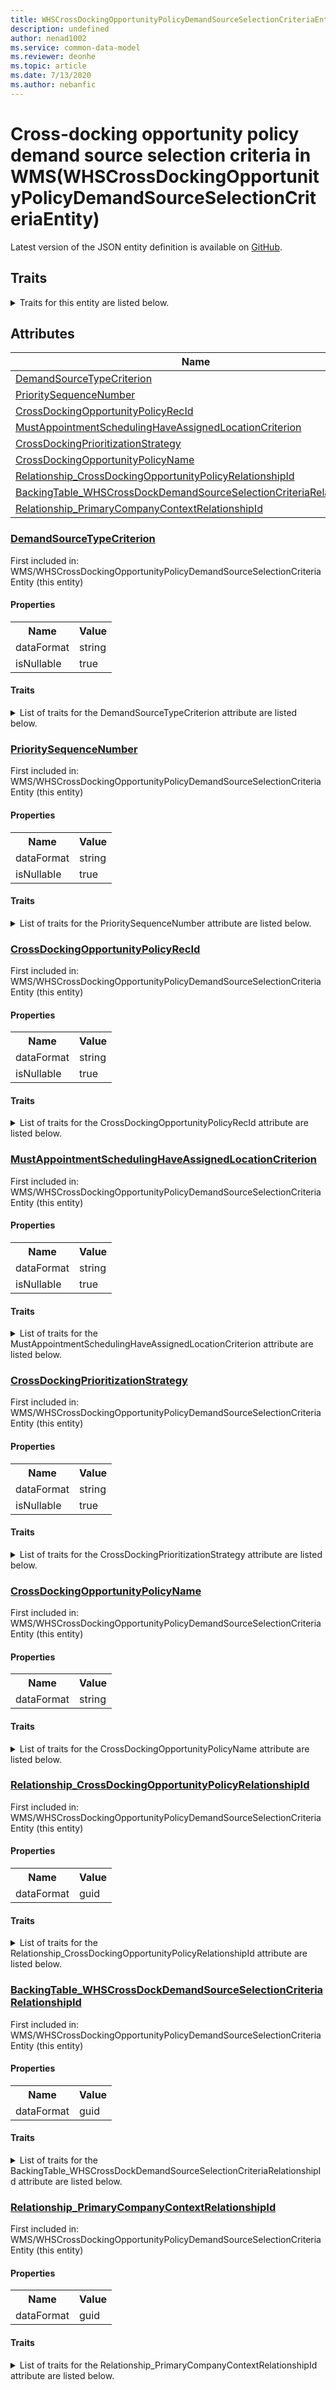 ```yaml
---
title: WHSCrossDockingOpportunityPolicyDemandSourceSelectionCriteriaEntity in WMS - Common Data Model | Microsoft Docs
description: undefined
author: nenad1002
ms.service: common-data-model
ms.reviewer: deonhe
ms.topic: article
ms.date: 7/13/2020
ms.author: nebanfic
---
```


# Cross-docking opportunity policy demand source selection criteria in WMS(WHSCrossDockingOpportunityPolicyDemandSourceSelectionCriteriaEntity)

  
 Latest version of the JSON entity definition is available on <a href="https://github.com/Microsoft/CDM/tree/master/schemaDocuments/core/operationsCommon/Entities/SupplyChain/WMS/WHSCrossDockingOpportunityPolicyDemandSourceSelectionCriteriaEntity.cdm.json" target="_blank">GitHub</a>.  

## Traits

<details>
<summary>Traits for this entity are listed below.  
</summary>

**is.CDM.entityVersion**  
  <table><tr><th>Parameter</th><th>Value</th><th>Data type</th><th>Explanation</th></tr><tr><td>versionNumber</td><td>"1.0"</td><td>string</td><td>semantic version number of the entity</td></tr></table>

**is.application.releaseVersion**  
  <table><tr><th>Parameter</th><th>Value</th><th>Data type</th><th>Explanation</th></tr><tr><td>releaseVersion</td><td>"10.0.13.0"</td><td>string</td><td>semantic version number of the application introducing this entity</td></tr></table>

**is.localized.displayedAs**  
  Holds the list of language specific display text for an object.  <table><tr><th>Parameter</th><th>Value</th><th>Data type</th><th>Explanation</th></tr><tr><td>localizedDisplayText</td><td><table><tr><th>languageTag</th><th>displayText</th></tr><tr><td>en</td><td>Cross-docking opportunity policy demand source selection criteria</td></tr></table></td><td>entity</td><td>a reference to the constant entity holding the list of localized text</td></tr></table>

</details>

## Attributes

|Name|Description|First Included in Instance|
|---|---|---|
|[DemandSourceTypeCriterion](#DemandSourceTypeCriterion)||<a href="WHSCrossDockingOpportunityPolicyDemandSourceSelectionCriteriaEntity.md" target="_blank">WMS/WHSCrossDockingOpportunityPolicyDemandSourceSelectionCriteriaEntity</a>|
|[PrioritySequenceNumber](#PrioritySequenceNumber)||<a href="WHSCrossDockingOpportunityPolicyDemandSourceSelectionCriteriaEntity.md" target="_blank">WMS/WHSCrossDockingOpportunityPolicyDemandSourceSelectionCriteriaEntity</a>|
|[CrossDockingOpportunityPolicyRecId](#CrossDockingOpportunityPolicyRecId)||<a href="WHSCrossDockingOpportunityPolicyDemandSourceSelectionCriteriaEntity.md" target="_blank">WMS/WHSCrossDockingOpportunityPolicyDemandSourceSelectionCriteriaEntity</a>|
|[MustAppointmentSchedulingHaveAssignedLocationCriterion](#MustAppointmentSchedulingHaveAssignedLocationCriterion)||<a href="WHSCrossDockingOpportunityPolicyDemandSourceSelectionCriteriaEntity.md" target="_blank">WMS/WHSCrossDockingOpportunityPolicyDemandSourceSelectionCriteriaEntity</a>|
|[CrossDockingPrioritizationStrategy](#CrossDockingPrioritizationStrategy)||<a href="WHSCrossDockingOpportunityPolicyDemandSourceSelectionCriteriaEntity.md" target="_blank">WMS/WHSCrossDockingOpportunityPolicyDemandSourceSelectionCriteriaEntity</a>|
|[CrossDockingOpportunityPolicyName](#CrossDockingOpportunityPolicyName)||<a href="WHSCrossDockingOpportunityPolicyDemandSourceSelectionCriteriaEntity.md" target="_blank">WMS/WHSCrossDockingOpportunityPolicyDemandSourceSelectionCriteriaEntity</a>|
|[Relationship_CrossDockingOpportunityPolicyRelationshipId](#Relationship_CrossDockingOpportunityPolicyRelationshipId)||<a href="WHSCrossDockingOpportunityPolicyDemandSourceSelectionCriteriaEntity.md" target="_blank">WMS/WHSCrossDockingOpportunityPolicyDemandSourceSelectionCriteriaEntity</a>|
|[BackingTable_WHSCrossDockDemandSourceSelectionCriteriaRelationshipId](#BackingTable_WHSCrossDockDemandSourceSelectionCriteriaRelationshipId)||<a href="WHSCrossDockingOpportunityPolicyDemandSourceSelectionCriteriaEntity.md" target="_blank">WMS/WHSCrossDockingOpportunityPolicyDemandSourceSelectionCriteriaEntity</a>|
|[Relationship_PrimaryCompanyContextRelationshipId](#Relationship_PrimaryCompanyContextRelationshipId)||<a href="WHSCrossDockingOpportunityPolicyDemandSourceSelectionCriteriaEntity.md" target="_blank">WMS/WHSCrossDockingOpportunityPolicyDemandSourceSelectionCriteriaEntity</a>|

### <a href=#DemandSourceTypeCriterion name="DemandSourceTypeCriterion">DemandSourceTypeCriterion</a>

First included in: WMS/WHSCrossDockingOpportunityPolicyDemandSourceSelectionCriteriaEntity (this entity)  

#### Properties

<table><tr><th>Name</th><th>Value</th></tr><tr><td>dataFormat</td><td>string</td></tr><tr><td>isNullable</td><td>true</td></tr></table>

#### Traits

<details>
<summary>List of traits for the DemandSourceTypeCriterion attribute are listed below.</summary>

**is.dataFormat.character**  
**is.dataFormat.big**  
**is.dataFormat.array**  
**is.nullable**  
The attribute value may be set to NULL.  

**is.dataFormat.character**  
**is.dataFormat.array**  
</details>

### <a href=#PrioritySequenceNumber name="PrioritySequenceNumber">PrioritySequenceNumber</a>

First included in: WMS/WHSCrossDockingOpportunityPolicyDemandSourceSelectionCriteriaEntity (this entity)  

#### Properties

<table><tr><th>Name</th><th>Value</th></tr><tr><td>dataFormat</td><td>string</td></tr><tr><td>isNullable</td><td>true</td></tr></table>

#### Traits

<details>
<summary>List of traits for the PrioritySequenceNumber attribute are listed below.</summary>

**is.dataFormat.character**  
**is.dataFormat.big**  
**is.dataFormat.array**  
**is.nullable**  
The attribute value may be set to NULL.  

**is.dataFormat.character**  
**is.dataFormat.array**  
</details>

### <a href=#CrossDockingOpportunityPolicyRecId name="CrossDockingOpportunityPolicyRecId">CrossDockingOpportunityPolicyRecId</a>

First included in: WMS/WHSCrossDockingOpportunityPolicyDemandSourceSelectionCriteriaEntity (this entity)  

#### Properties

<table><tr><th>Name</th><th>Value</th></tr><tr><td>dataFormat</td><td>string</td></tr><tr><td>isNullable</td><td>true</td></tr></table>

#### Traits

<details>
<summary>List of traits for the CrossDockingOpportunityPolicyRecId attribute are listed below.</summary>

**is.dataFormat.character**  
**is.dataFormat.big**  
**is.dataFormat.array**  
**is.nullable**  
The attribute value may be set to NULL.  

**is.dataFormat.character**  
**is.dataFormat.array**  
</details>

### <a href=#MustAppointmentSchedulingHaveAssignedLocationCriterion name="MustAppointmentSchedulingHaveAssignedLocationCriterion">MustAppointmentSchedulingHaveAssignedLocationCriterion</a>

First included in: WMS/WHSCrossDockingOpportunityPolicyDemandSourceSelectionCriteriaEntity (this entity)  

#### Properties

<table><tr><th>Name</th><th>Value</th></tr><tr><td>dataFormat</td><td>string</td></tr><tr><td>isNullable</td><td>true</td></tr></table>

#### Traits

<details>
<summary>List of traits for the MustAppointmentSchedulingHaveAssignedLocationCriterion attribute are listed below.</summary>

**is.dataFormat.character**  
**is.dataFormat.big**  
**is.dataFormat.array**  
**is.nullable**  
The attribute value may be set to NULL.  

**is.dataFormat.character**  
**is.dataFormat.array**  
</details>

### <a href=#CrossDockingPrioritizationStrategy name="CrossDockingPrioritizationStrategy">CrossDockingPrioritizationStrategy</a>

First included in: WMS/WHSCrossDockingOpportunityPolicyDemandSourceSelectionCriteriaEntity (this entity)  

#### Properties

<table><tr><th>Name</th><th>Value</th></tr><tr><td>dataFormat</td><td>string</td></tr><tr><td>isNullable</td><td>true</td></tr></table>

#### Traits

<details>
<summary>List of traits for the CrossDockingPrioritizationStrategy attribute are listed below.</summary>

**is.dataFormat.character**  
**is.dataFormat.big**  
**is.dataFormat.array**  
**is.nullable**  
The attribute value may be set to NULL.  

**is.dataFormat.character**  
**is.dataFormat.array**  
</details>

### <a href=#CrossDockingOpportunityPolicyName name="CrossDockingOpportunityPolicyName">CrossDockingOpportunityPolicyName</a>

First included in: WMS/WHSCrossDockingOpportunityPolicyDemandSourceSelectionCriteriaEntity (this entity)  

#### Properties

<table><tr><th>Name</th><th>Value</th></tr><tr><td>dataFormat</td><td>string</td></tr></table>

#### Traits

<details>
<summary>List of traits for the CrossDockingOpportunityPolicyName attribute are listed below.</summary>

**is.dataFormat.character**  
**is.dataFormat.big**  
**is.dataFormat.array**  
**is.dataFormat.character**  
**is.dataFormat.array**  
</details>

### <a href=#Relationship_CrossDockingOpportunityPolicyRelationshipId name="Relationship_CrossDockingOpportunityPolicyRelationshipId">Relationship_CrossDockingOpportunityPolicyRelationshipId</a>

First included in: WMS/WHSCrossDockingOpportunityPolicyDemandSourceSelectionCriteriaEntity (this entity)  

#### Properties

<table><tr><th>Name</th><th>Value</th></tr><tr><td>dataFormat</td><td>guid</td></tr></table>

#### Traits

<details>
<summary>List of traits for the Relationship_CrossDockingOpportunityPolicyRelationshipId attribute are listed below.</summary>

**is.dataFormat.character**  
**is.dataFormat.big**  
**is.dataFormat.array**  
**is.dataFormat.guid**  
**means.identity.entityId**  
**is.linkedEntity.identifier**  
Marks the attribute(s) that hold foreign key references to a linked (used as an attribute) entity. This attribute is added to the resolved entity to enumerate the referenced entities.  <table><tr><th>Parameter</th><th>Value</th><th>Data type</th><th>Explanation</th></tr><tr><td>entityReferences</td><td>empty table</td><td>entity</td><td>a reference to the constant entity holding the list of entity references</td></tr></table>

**is.dataFormat.guid**  
**is.dataFormat.character**  
**is.dataFormat.array**  
</details>

### <a href=#BackingTable_WHSCrossDockDemandSourceSelectionCriteriaRelationshipId name="BackingTable_WHSCrossDockDemandSourceSelectionCriteriaRelationshipId">BackingTable_WHSCrossDockDemandSourceSelectionCriteriaRelationshipId</a>

First included in: WMS/WHSCrossDockingOpportunityPolicyDemandSourceSelectionCriteriaEntity (this entity)  

#### Properties

<table><tr><th>Name</th><th>Value</th></tr><tr><td>dataFormat</td><td>guid</td></tr></table>

#### Traits

<details>
<summary>List of traits for the BackingTable_WHSCrossDockDemandSourceSelectionCriteriaRelationshipId attribute are listed below.</summary>

**is.dataFormat.character**  
**is.dataFormat.big**  
**is.dataFormat.array**  
**is.dataFormat.guid**  
**means.identity.entityId**  
**is.linkedEntity.identifier**  
Marks the attribute(s) that hold foreign key references to a linked (used as an attribute) entity. This attribute is added to the resolved entity to enumerate the referenced entities.  <table><tr><th>Parameter</th><th>Value</th><th>Data type</th><th>Explanation</th></tr><tr><td>entityReferences</td><td><table><tr><th>entityReference</th><th>attributeReference</th></tr><tr><td><a href="../../../Tables/SupplyChain/Inventory/Miscellaneous/WHSCrossDockDemandSourceSelectionCriteria.md" target="_blank">/core/operationsCommon/Tables/SupplyChain/Inventory/Miscellaneous/WHSCrossDockDemandSourceSelectionCriteria.cdm.json/WHSCrossDockDemandSourceSelectionCriteria</a></td><td><a href="../../../Tables/SupplyChain/Inventory/Miscellaneous/WHSCrossDockDemandSourceSelectionCriteria.md#RecId" target="_blank">RecId</a></td></tr></table></td><td>entity</td><td>a reference to the constant entity holding the list of entity references</td></tr></table>

**is.dataFormat.guid**  
**is.dataFormat.character**  
**is.dataFormat.array**  
</details>

### <a href=#Relationship_PrimaryCompanyContextRelationshipId name="Relationship_PrimaryCompanyContextRelationshipId">Relationship_PrimaryCompanyContextRelationshipId</a>

First included in: WMS/WHSCrossDockingOpportunityPolicyDemandSourceSelectionCriteriaEntity (this entity)  

#### Properties

<table><tr><th>Name</th><th>Value</th></tr><tr><td>dataFormat</td><td>guid</td></tr></table>

#### Traits

<details>
<summary>List of traits for the Relationship_PrimaryCompanyContextRelationshipId attribute are listed below.</summary>

**is.dataFormat.character**  
**is.dataFormat.big**  
**is.dataFormat.array**  
**is.dataFormat.guid**  
**means.identity.entityId**  
**is.linkedEntity.identifier**  
Marks the attribute(s) that hold foreign key references to a linked (used as an attribute) entity. This attribute is added to the resolved entity to enumerate the referenced entities.  <table><tr><th>Parameter</th><th>Value</th><th>Data type</th><th>Explanation</th></tr><tr><td>entityReferences</td><td><table><tr><th>entityReference</th><th>attributeReference</th></tr><tr><td><a href="../../../Tables/Finance/Ledger/Main/CompanyInfo.md" target="_blank">/core/operationsCommon/Tables/Finance/Ledger/Main/CompanyInfo.cdm.json/CompanyInfo</a></td><td><a href="../../../Tables/Finance/Ledger/Main/CompanyInfo.md#RecId" target="_blank">RecId</a></td></tr></table></td><td>entity</td><td>a reference to the constant entity holding the list of entity references</td></tr></table>

**is.dataFormat.guid**  
**is.dataFormat.character**  
**is.dataFormat.array**  
</details>
